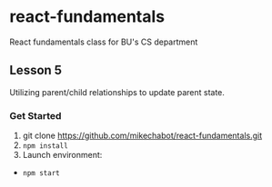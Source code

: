 # react-fundamentals
React fundamentals class for BU's CS department

## Lesson 5

Utilizing parent/child relationships to update parent state.

### Get Started
1. git clone https://github.com/mikechabot/react-fundamentals.git
2. `npm install`
3. Launch environment:
  * `npm start`